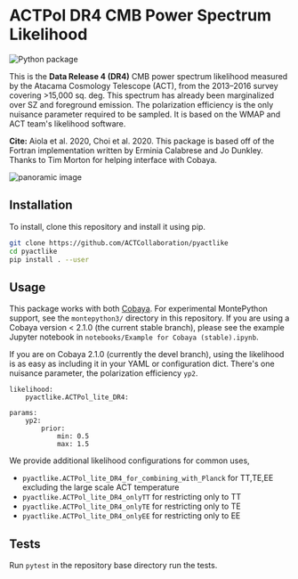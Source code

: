 # ACTPol DR4 CMB Power Spectrum Likelihood

![Python package](https://github.com/ACTCollaboration/pyactlike/workflows/Python%20package/badge.svg)

This is the **Data Release 4 (DR4)** CMB power spectrum likelihood measured by the Atacama Cosmology Telescope (ACT), from the 2013–2016 survey covering >15,000 sq. deg. This spectrum has already been marginalized over SZ and foreground emission. The polarization efficiency is the only nuisance parameter required to be sampled. It is based on the WMAP and ACT team's likelihood software.

**Cite:** Aiola et al. 2020, Choi et al. 2020. This package is based off of the Fortran implementation written by Erminia Calabrese and Jo Dunkley. Thanks to Tim Morton for helping interface with Cobaya.

<img src="https://act.princeton.edu/sites/act/files/styles/panopoly_image_original/public/media/angelapano.jpg" 
alt="panoramic image"/></a>

## Installation
To install, clone this repository and install it using pip.
```bash
git clone https://github.com/ACTCollaboration/pyactlike
cd pyactlike
pip install . --user
```

## Usage

This package works with both [Cobaya][1]. For experimental MontePython support,
see the `montepython3/` directory in this repository. If you are using a Cobaya version &lt; 2.1.0 (the current stable branch), please see the example Jupyter notebook in
`notebooks/Example for Cobaya (stable).ipynb`.

If you are on Cobaya 2.1.0 
(currently the devel branch), using the likelihood is as easy as including it in your YAML 
or configuration dict. There's one nuisance parameter, the polarization efficiency `yp2`.

[1]: https://github.com/CobayaSampler/cobaya
[2]: https://github.com/brinckmann/montepython_public

```
likelihood:
    pyactlike.ACTPol_lite_DR4:

params:   
    yp2:
        prior:
            min: 0.5
            max: 1.5     
```

We provide additional likelihood configurations for common uses, 
* `pyactlike.ACTPol_lite_DR4_for_combining_with_Planck` for TT,TE,EE excluding the large scale ACT temperature
* `pyactlike.ACTPol_lite_DR4_onlyTT` for restricting only to TT
* `pyactlike.ACTPol_lite_DR4_onlyTE` for restricting only to TE
* `pyactlike.ACTPol_lite_DR4_onlyEE` for restricting only to EE


## Tests
Run `pytest` in the repository base directory run the tests.
